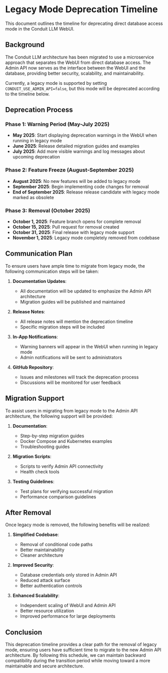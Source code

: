 # Legacy Mode Deprecation Timeline

This document outlines the timeline for deprecating direct database access mode in the Conduit LLM WebUI.

## Background

The Conduit LLM architecture has been migrated to use a microservice approach that separates the WebUI from direct database access. The Admin API now serves as the interface between the WebUI and the database, providing better security, scalability, and maintainability.

Currently, a legacy mode is supported by setting `CONDUIT_USE_ADMIN_API=false`, but this mode will be deprecated according to the timeline below.

## Deprecation Process

### Phase 1: Warning Period (May-July 2025)

- **May 2025**: Start displaying deprecation warnings in the WebUI when running in legacy mode
- **June 2025**: Release detailed migration guides and examples
- **July 2025**: Add more visible warnings and log messages about upcoming deprecation

### Phase 2: Feature Freeze (August-September 2025)

- **August 2025**: No new features will be added to legacy mode
- **September 2025**: Begin implementing code changes for removal
- **End of September 2025**: Release release candidate with legacy mode marked as obsolete

### Phase 3: Removal (October 2025)

- **October 1, 2025**: Feature branch opens for complete removal
- **October 15, 2025**: Pull request for removal created
- **October 31, 2025**: Final release with legacy mode support
- **November 1, 2025**: Legacy mode completely removed from codebase

## Communication Plan

To ensure users have ample time to migrate from legacy mode, the following communication steps will be taken:

1. **Documentation Updates**:
   - All documentation will be updated to emphasize the Admin API architecture
   - Migration guides will be published and maintained

2. **Release Notes**:
   - All release notes will mention the deprecation timeline
   - Specific migration steps will be included

3. **In-App Notifications**:
   - Warning banners will appear in the WebUI when running in legacy mode
   - Admin notifications will be sent to administrators

4. **GitHub Repository**:
   - Issues and milestones will track the deprecation process
   - Discussions will be monitored for user feedback

## Migration Support

To assist users in migrating from legacy mode to the Admin API architecture, the following support will be provided:

1. **Documentation**:
   - Step-by-step migration guides
   - Docker Compose and Kubernetes examples
   - Troubleshooting guides

2. **Migration Scripts**:
   - Scripts to verify Admin API connectivity
   - Health check tools

3. **Testing Guidelines**:
   - Test plans for verifying successful migration
   - Performance comparison guidelines

## After Removal

Once legacy mode is removed, the following benefits will be realized:

1. **Simplified Codebase**:
   - Removal of conditional code paths
   - Better maintainability
   - Cleaner architecture

2. **Improved Security**:
   - Database credentials only stored in Admin API
   - Reduced attack surface
   - Better authentication controls

3. **Enhanced Scalability**:
   - Independent scaling of WebUI and Admin API
   - Better resource utilization
   - Improved performance for large deployments

## Conclusion

This deprecation timeline provides a clear path for the removal of legacy mode, ensuring users have sufficient time to migrate to the new Admin API architecture. By following this schedule, we can maintain backward compatibility during the transition period while moving toward a more maintainable and secure architecture.